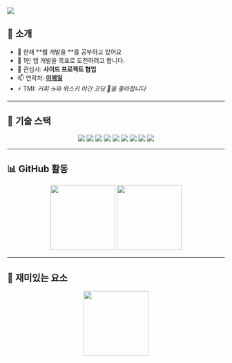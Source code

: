 <!-- 상단 웨이브 배너 -->
<img src="https://capsule-render.vercel.app/api?type=waving&color=gradient&height=180&section=header&text=안녕하세요!%20jayseo20%20입니다%20👋&fontSize=40&fontAlignY=35&animation=twinkling" />

## 🌟 소개
- 🔭 현재 **웹 개발을 **를 공부하고 있어요  
- 🌱 1인 앱 개발을 목표로 도전하려고 합니다.
- 👯 관심사: **사이드 프로젝트 협업**  
- 📫 연락처: **[이메일](mailto:gighj@naver.com)**  
- ⚡ TMI: *커피 ☕와 위스키 야간 코딩 🌙을 좋아합니다*  

---

## 🚀 기술 스택
<p align="center">
  <!-- 언어 -->
  <img src="https://img.shields.io/badge/Java-007396?style=for-the-badge&logo=java&logoColor=white"/>
  <img src="https://img.shields.io/badge/JavaScript-F7DF1E?style=for-the-badge&logo=javascript&logoColor=black"/>
  <img src="https://img.shields.io/badge/TypeScript-3178C6?style=for-the-badge&logo=typescript&logoColor=white"/>
  
  <!-- 프레임워크 & 라이브러리 -->
  <img src="https://img.shields.io/badge/SpringBoot-6DB33F?style=for-the-badge&logo=springboot&logoColor=white"/>
  <img src="https://img.shields.io/badge/React-61DAFB?style=for-the-badge&logo=react&logoColor=black"/>
  <img src="https://img.shields.io/badge/TailwindCSS-38B2AC?style=for-the-badge&logo=tailwindcss&logoColor=white"/>
  <img src="https://img.shields.io/badge/Node.js-339933?style=for-the-badge&logo=nodedotjs&logoColor=white"/>

  <!-- 데이터베이스 -->
  <img src="https://img.shields.io/badge/MySQL-4479A1?style=for-the-badge&logo=mysql&logoColor=white"/>


  <!-- 클라우드 & DevOps -->
  <img src="https://img.shields.io/badge/GitHubActions-2088FF?style=for-the-badge&logo=githubactions&logoColor=white"/>
</p>

---

## 📊 GitHub 활동
<p align="center">
  <img src="https://github-readme-stats.vercel.app/api?username=jayseo20&show_icons=true&theme=radical" height="150"/>
  <img src="https://github-readme-stats.vercel.app/api/top-langs/?username=jayseo20&layout=compact&theme=radical" height="150"/>
</p>

---

## 🌈 재미있는 요소
<p align="center">
  <img src="https://github-readme-streak-stats.herokuapp.com/?user=jayseo20&theme=radical" height="150"/>
  <br/>
  <img src="https://readme-typing-svg.herokuapp.com?font=Fira+Code&size=22&duration=3000&pause=1000&color=F779D0&center=true&vCenter=true&width=600&lines=안녕하세요!+제+GitHub에+오신걸+환영합니다!;백

